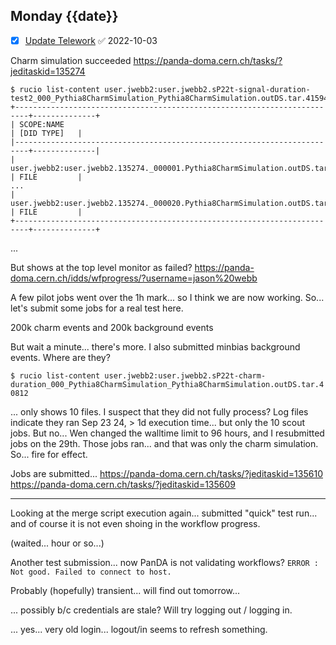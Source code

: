 ## Monday {{date}}

- [x] [Update Telework](https://docs.google.com/spreadsheets/d/16AZZBiKL1s6eGgH2KFiJPnD8-TjRsC0HYy4Qdmbr358/edit#gid=0) ✅ 2022-10-03


Charm simulation succeeded
https://panda-doma.cern.ch/tasks/?jeditaskid=135274

```
$ rucio list-content user.jwebb2:user.jwebb2.sP22t-signal-duration-test2_000_Pythia8CharmSimulation_Pythia8CharmSimulation.outDS.tar.41594
+-------------------------------------------------------------------------+--------------+
| SCOPE:NAME                                                              | [DID TYPE]   |
|-------------------------------------------------------------------------+--------------|
| user.jwebb2:user.jwebb2.135274._000001.Pythia8CharmSimulation.outDS.tar | FILE         |
...
| user.jwebb2:user.jwebb2.135274._000020.Pythia8CharmSimulation.outDS.tar | FILE         |
+-------------------------------------------------------------------------+--------------+
```
...

But shows at the top level monitor as failed?
https://panda-doma.cern.ch/idds/wfprogress/?username=jason%20webb

A few pilot jobs went over the  1h mark... so I think we are now working.   So... let's submit some jobs for a real test here.

200k charm events and 200k background events

But wait a minute... there's more.  I also submitted minbias background events.  Where are they?

`$ rucio list-content user.jwebb2:user.jwebb2.sP22t-charm-duration_000_Pythia8CharmSimulation_Pythia8CharmSimulation.outDS.tar.40812`

... only shows 10 files.  I suspect that they did not fully process?  Log files indicate they ran Sep 23 24, > 1d execution time... but only the 10 scout jobs.    But no... Wen changed the walltime limit to 96 hours, and I resubmitted jobs on the 29th.  Those jobs ran... and that was only the charm simulation.  So... fire for effect.

Jobs are submitted...
https://panda-doma.cern.ch/tasks/?jeditaskid=135610
https://panda-doma.cern.ch/tasks/?jeditaskid=135609


------------------

Looking at the merge script execution again...  submitted "quick" test run... and of course it is not even shoing in the workflow progress.    

(waited... hour or so...)

Another test submission... now PanDA is not validating workflows?
`ERROR : Not good. Failed to connect to host.`

Probably (hopefully) transient... will find out tomorrow...

... possibly b/c credentials are stale?  Will try logging out / logging in.

... yes... very old login... logout/in seems to refresh something.


